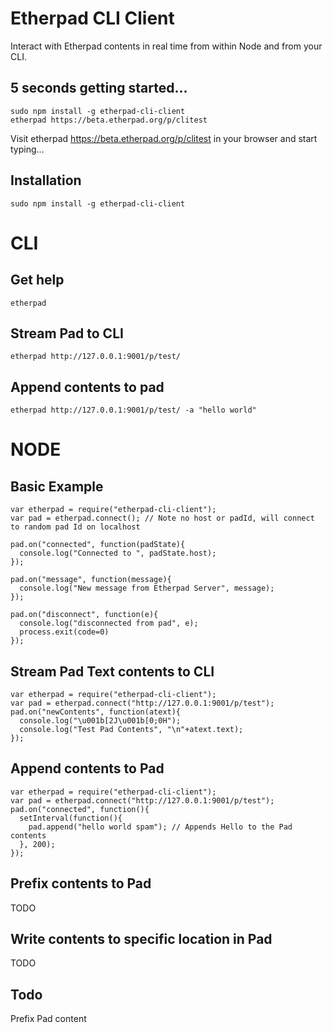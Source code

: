 # Etherpad CLI Client
Interact with Etherpad contents in real time from within Node and from your CLI.

## 5 seconds getting started...
```
sudo npm install -g etherpad-cli-client
etherpad https://beta.etherpad.org/p/clitest
```
Visit etherpad https://beta.etherpad.org/p/clitest in your browser and start typing...

## Installation
``sudo npm install -g etherpad-cli-client``

# CLI
## Get help
```
etherpad
```

## Stream Pad to CLI
```
etherpad http://127.0.0.1:9001/p/test/
```

## Append contents to pad
```
etherpad http://127.0.0.1:9001/p/test/ -a "hello world"
```

# NODE
## Basic Example

```
var etherpad = require("etherpad-cli-client");
var pad = etherpad.connect(); // Note no host or padId, will connect to random pad Id on localhost

pad.on("connected", function(padState){
  console.log("Connected to ", padState.host);
});

pad.on("message", function(message){
  console.log("New message from Etherpad Server", message);
});

pad.on("disconnect", function(e){
  console.log("disconnected from pad", e);
  process.exit(code=0)
});
```

## Stream Pad Text contents to CLI
```
var etherpad = require("etherpad-cli-client");
var pad = etherpad.connect("http://127.0.0.1:9001/p/test");
pad.on("newContents", function(atext){
  console.log("\u001b[2J\u001b[0;0H");
  console.log("Test Pad Contents", "\n"+atext.text);
});
```

## Append contents to Pad
```
var etherpad = require("etherpad-cli-client");
var pad = etherpad.connect("http://127.0.0.1:9001/p/test");
pad.on("connected", function(){
  setInterval(function(){
    pad.append("hello world spam"); // Appends Hello to the Pad contents
  }, 200);
});
```

## Prefix contents to Pad
TODO

## Write contents to specific location in Pad
TODO

## Todo
Prefix Pad content
